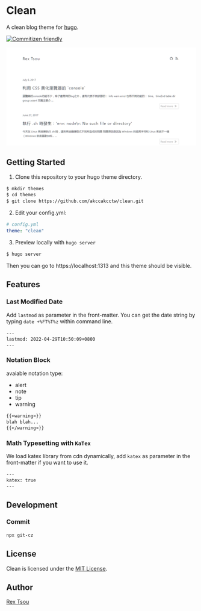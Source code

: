 # Clean

A clean blog theme for [hugo](https://github.com/gohugoio/hugo).

[![Commitizen friendly](https://img.shields.io/badge/commitizen-friendly-brightgreen.svg)](http://commitizen.github.io/cz-cli/)


![preview](img/preview.png)

## Getting Started

1. Clone this repository to your hugo theme directory.

```sh
$ mkdir themes
$ cd themes
$ git clone https://github.com/akccakcctw/clean.git
```

2. Edit your config.yml:

```yaml
# config.yml
theme: "clean"
```

3. Preview locally with `hugo server`

```sh
$ hugo server
```

Then you can go to https://localhost:1313 and this theme should be visible.


## Features

### Last Modified Date

Add `lastmod` as parameter in the front-matter. You can get the date string by typing `date +%FT%T%z` within command line.

```
---
lastmod: 2022-04-29T10:50:09+0800
---
```

### Notation Block

avaiable notation type:

- alert
- note
- tip
- warning


```
{{<warning>}}
blah blah...
{{</warning>}}
```


### Math Typesetting with `KaTex`

We load katex library from cdn dynamically, add `katex` as parameter in the front-matter if you want to use it.

```
---
katex: true
---
```


## Development

### Commit

```sh
npx git-cz
```


## License

Clean is licensed under the [MIT License](LICENSE.md).


## Author

[Rex Tsou](https://github.com/akccakcctw)
